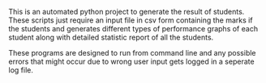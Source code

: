 This is an automated python project to generate the result of students. These scripts just require an input file in csv form containing the marks if the students and generates different types of performance graphs of each student along with detailed statistic report of all the students.

These programs are designed to run from command line and any possible errors that might occur due to wrong user input gets logged in a seperate log file.
